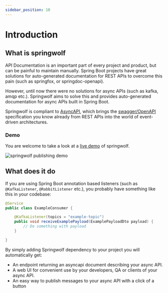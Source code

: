 ```yaml
---
sidebar_position: 10
---
```


# Introduction

## What is springwolf
API Documentation is an important part of every project and product, but can be painful to maintain manually.
Spring Boot projects have great solutions for auto-generated documentation for REST APIs to overcome this pain (such as springfox, or springdoc-openapi).

However, until now there were no solutions for async APIs (such as kafka, amqp etc.). Springwolf aims to solve this and provides auto-generated documentation for async APIs built in Spring Boot.

Springwolf is compliant to [AsyncAPI](https://www.asyncapi.com), which brings the [swagger/OpenAPI](https://www.asyncapi.com/docs/tutorials/getting-started/coming-from-openapi) specification you know already from REST APIs into the world of event-driven architectures.

### Demo

You are welcome to take a look at a [live demo](https://springwolf.github.io/springwolf-ui/) of springwolf.

![springwolf publishing demo](/img/demo.gif)

## What does it do

If you are using Spring Boot annotation based listeners (such as `@KafkaListener`, `@RabbitListener` etc.), you probably have something like this in your codebase:

```java
@Service
public class ExampleConsumer {

    @KafkaListener(topics = "example-topic")
    public void receiveExamplePayload(ExamplePayloadDto payload) {
        // Do something with payload
    }

}
```

By simply adding Springwolf dependency to your project you will automatically get:
- An endpoint returning an asyncapi document describing your async API.
- A web UI for convenient use by your developers, QA or clients of your async API.
- An easy way to publish messages to your async API with a click of a button


